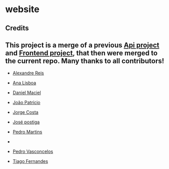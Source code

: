 # website

## Credits
This project is a merge of a previous [Api project](https://github.com/laravel-portugal/api) 
and [Frontend project](https://github.com/laravel-portugal/frontend-2020), that then were 
merged to the current repo. Many thanks to all contributors!
- 
- [Alexandre Reis](https://github.com/adevr)

- [Ana Lisboa](https://github.com/ana-lisboa)

- [Daniel Maciel](https://github.com/dleicam)

- [João Patrício](https://github.com/ijpatricio)

- [Jorge Costa](https://github.com/jorgercosta)

- [José postiga](https://github.com/josepostiga)

- [Pedro Martins](https://github.com/igerslike)
- 
- [Pedro Vasconcelos](https://github.com/pedro-vasconcelos)

- [Tiago Fernandes](https://github.com/tiagof)
